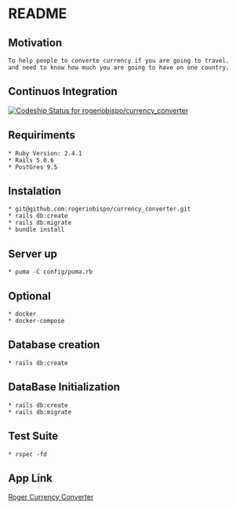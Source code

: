 # README
## Motivation
    To help people to converte currency if you are going to travel.
    and need to know how much you are going to have on one country.
## Continuos Integration
[ ![Codeship Status for rogeriobispo/currency_converter](https://app.codeship.com/projects/ab4eeda0-e3e8-0135-5b30-4235b83c2a89/status?branch=master)](https://app.codeship.com/projects/268684)
## Requiriments
    * Ruby Version: 2.4.1
    * Rails 5.0.6
    * PostGres 9.5

## Instalation
    * git@github.com:rogeriobispo/currency_converter.git
    * rails db:create
    * rails db:migrate
    * bundle install

## Server up
    * puma -C config/puma.rb

## Optional
    * docker
    * docker-compose

## Database creation
    * rails db:create

## DataBase Initialization
    * rails db:create
    * rails db:migrate

## Test Suite
    * rspec -fd

## App Link

[Roger Currency Converter](http://rogerexchangecurrency.herokuapp.com/)


